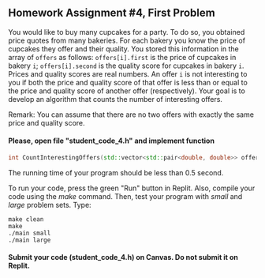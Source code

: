 ## Homework Assignment #4, First Problem

You would like to buy many cupcakes for a party. To do so, you obtained price quotes from many bakeries. For each bakery you know the price of  cupcakes they offer and their quality. You stored this information in the array of `offers` as follows: `offers[i].first` is the price of cupcakes in bakery `i`; `offers[i].second` is the quality score for cupcakes in bakery `i`. Prices and quality scores are real numbers. An offer `i` is not interesting to you if both the price and quality score of that offer is less than or equal to the price and quality score of another offer (respectively). Your goal is to develop an algorithm that counts the number of interesting offers.

Remark: You can assume that there are no two offers with exactly the same price and quality score.

#### Please, open file "student_code_4.h" and implement function 

```c++
int CountInterestingOffers(std::vector<std::pair<double, double>> offers)
```

The running time of your program should be less than 0.5 second.

To run your code, press the green "Run" button in Replit. Also, compile your code using the *make* command. Then, test your program with *small* and *large* problem sets. Type:
```shell
make clean
make
./main small
./main large
```

#### Submit your code (student_code_4.h) on Canvas. Do not submit it on Replit.